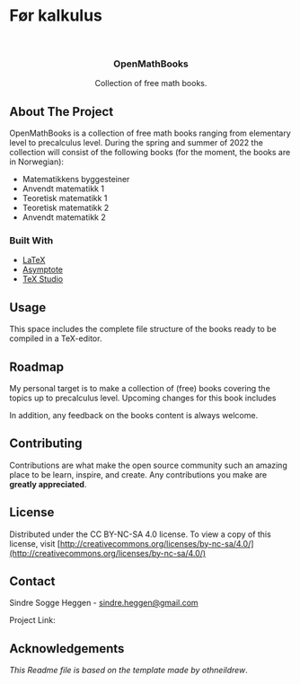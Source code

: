 # Før kalkulus

<!-- PROJECT LOGO -->
<br />
<p align="center">
  <h3 align="center">OpenMathBooks</h3>
  <p align="center">
    Collection of free math books.
    <br />
  </p>
</p>


<!-- ABOUT THE PROJECT -->
## About The Project
OpenMathBooks is a collection of free math books ranging from elementary level to precalculus level. During the spring and summer of 2022 the collection will consist of the following books (for the moment, the books are in Norwegian):
- Matematikkens byggesteiner
- Anvendt matematikk 1
- Teoretisk matematikk 1
- Teoretisk matematikk 2
- Anvendt matematikk 2

### Built With

* [LaTeX](https://www.latex-project.org/)
* [Asymptote](https://asymptote.sourceforge.io/)
* [TeX Studio](https://www.texstudio.org/)


<!-- USAGE EXAMPLES -->
## Usage

This space includes the complete file structure of the books ready to be compiled in a TeX-editor.

<!-- ROADMAP -->
## Roadmap
My personal target is to make a collection of (free) books covering the topics up to precalculus level. Upcoming changes for this book includes 


In addition, any feedback on the books content is always welcome.

<!-- CONTRIBUTING -->
## Contributing

Contributions are what make the open source community such an amazing place to be learn, inspire, and create. Any contributions you make are **greatly appreciated**.

<!-- LICENSE -->
## License

Distributed under the CC BY-NC-SA 4.0 license. To view a copy of this license, visit [http://creativecommons.org/licenses/by-nc-sa/4.0/](http://creativecommons.org/licenses/by-nc-sa/4.0/)




<!-- CONTACT -->
## Contact

Sindre Sogge Heggen - sindre.heggen@gmail.com

Project Link:



<!-- ACKNOWLEDGEMENTS -->
## Acknowledgements
_This Readme file is based on the template made by othneildrew_.


